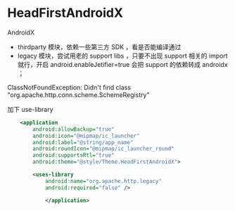# HeadFirstAndroidX


AndroidX


- thirdparty 模块，依赖一些第三方 SDK ，看是否能编译通过
- legacy 模块，尝试用老的 support libs ，只要不出现 support 相关的 import 就行，开启 android.enableJetifier=true 会把 support 的依赖转成 androidx ；


ClassNotFoundException: Didn't find class "org.apache.http.conn.scheme.SchemeRegistry"

加下 use-library

```xml
    <application
        android:allowBackup="true"
        android:icon="@mipmap/ic_launcher"
        android:label="@string/app_name"
        android:roundIcon="@mipmap/ic_launcher_round"
        android:supportsRtl="true"
        android:theme="@style/Theme.HeadFirstAndroidX">

        <uses-library
            android:name="org.apache.http.legacy"
            android:required="false" />

            </application>
```